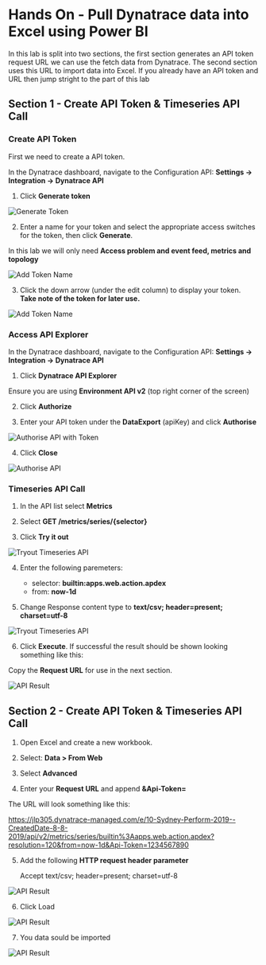 
# Hands On - Pull Dynatrace data into Excel using Power BI

In this lab is split into two sections, the first section generates an API token request URL we can use the fetch data from Dynatrace. The second section uses this URL to import data into Excel.
If you already have an API token and URL then jump stright to the part of this lab


## Section 1 - Create API Token & Timeseries API Call

### Create API Token

First we need to create a API token.

In the Dynatrace dashboard, navigate to the Configuration API: **Settings -> Integration -> Dynatrace API**

1. Click **Generate token**

![Generate Token](/img/gen-token-button.PNG)

2. Enter a name for your token and select the appropriate access switches for the token, then click **Generate**.

In this lab we will only need **Access problem and event feed, metrics and topology**

![Add Token Name](/img/gen-my-token.PNG)

3. Click the down arrow (under the edit column) to display your token. **Take note of the token for later use.**

![Add Token Name](/img/gen-my-token-result.PNG)

### Access API Explorer

In the Dynatrace dashboard, navigate to the Configuration API: **Settings -> Integration -> Dynatrace API**

1. Click **Dynatrace API Explorer**

Ensure you are using **Environment API v2** (top right corner of the screen)

2. Click **Authorize**

3. Enter your API token under the **DataExport** (apiKey) and click **Authorise**

![Authorise API with Token](/img/api-auth-key.PNG)

4. Click **Close**

![Authorise API](/img/api-auth.PNG)

### Timeseries API Call 

1. In the API list select **Metrics**

2. Select **GET /metrics/series/{selector}**

3. Click **Try it out**

![Tryout Timeseries API](/img/tryout-timeseries-api-v2.PNG)

4. Enter the following paremeters: 

	* selector: **builtin:apps.web.action.apdex**
	* from: **now-1d**


5. Change Response content type to **text/csv; header=present; charset=utf-8**

![Tryout Timeseries API](/img/tryout-timeseries-api-header-v2.PNG)

6. Click **Execute**. If successful the result should be shown looking something like this:

Copy the **Request URL** for use in the next section.

![API Result](/img/api-result-v2.PNG)



## Section 2 - Create API Token & Timeseries API Call

 1. Open Excel and create a new workbook.

 2. Select: **Data > From Web**

 3. Select **Advanced**
 
 4. Enter your **Request URL** and append **&Api-Token=<your-API-token>**

The URL will look something like this:

https://jlp305.dynatrace-managed.com/e/10-Sydney-Perform-2019--CreatedDate-8-8-2019/api/v2/metrics/series/builtin%3Aapps.web.action.apdex?resolution=120&from=now-1d&Api-Token=1234567890

5. Add the following **HTTP request header parameter**

     Accept text/csv; header=present; charset=utf-8

![API Result](/img/excel-import-fromweb-v2.PNG)

6. Click Load

![API Result](/img/excel-import-data-v2.PNG)

7. You data sould be imported

![API Result](/img/excel-formatted-data-v2.PNG)
